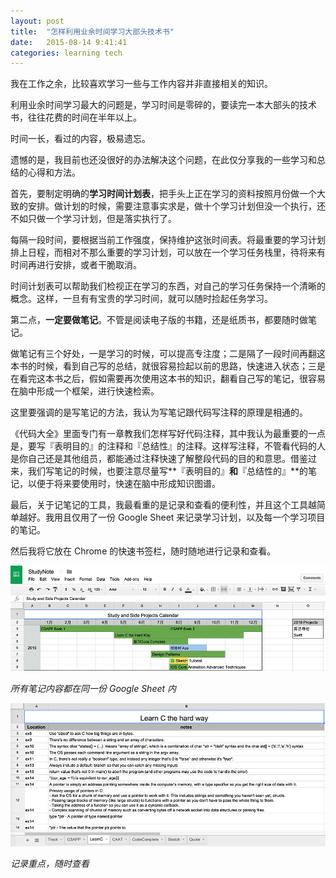 ```yaml
---
layout: post
title:  "怎样利用业余时间学习大部头技术书"
date:   2015-08-14 9:41:41
categories: learning tech
---
```


我在工作之余，比较喜欢学习一些与工作内容并非直接相关的知识。

利用业余时间学习最大的问题是，学习时间是零碎的，要读完一本大部头的技术书，往往花费的时间在半年以上。

时间一长，看过的内容，极易遗忘。

遗憾的是，我目前也还没很好的办法解决这个问题，在此仅分享我的一些学习和总结的心得和方法。

首先，要制定明确的**学习时间计划表**，把手头上正在学习的资料按照月份做一个大致的安排。做计划的时候，需要注意事实求是，做十个学习计划但没一个执行，还不如只做一个学习计划，但是落实执行了。

每隔一段时间，要根据当前工作强度，保持维护这张时间表。将最重要的学习计划排上日程，而相对不那么重要的学习计划，可以放在一个学习任务栈里，待将来有时间再进行安排，或者干脆取消。

时间计划表可以帮助我们检视正在学习的东西，对自己的学习任务保持一个清晰的概念。这样，一旦有有宝贵的学习时间，就可以随时捡起任务学习。

第二点，**一定要做笔记**。不管是阅读电子版的书籍，还是纸质书，都要随时做笔记。

做笔记有三个好处，一是学习的时候，可以提高专注度；二是隔了一段时间再翻这本书的时候，看到自己写的总结，就很容易捡起以前的思路，快速进入状态；三是在看完这本书之后，假如需要再次使用这本书的知识，翻看自己写的笔记，很容易在脑中形成一个框架，进行快速检索。

这里要强调的是写笔记的方法，我认为写笔记跟代码写注释的原理是相通的。

《代码大全》里面专门有一章教我们怎样写好代码注释，其中我认为最重要的一点是，要写『表明目的』的注释和『总结性』的注释。这样写注释，不管看代码的人是你自己还是其他组员，都能通过注释快速了解整段代码的目的和意思。借鉴过来，我们写笔记的时候，也要注意尽量写**『表明目的』**和**『总结性的』**的笔记，以便于将来要使用时，快速在脑中形成知识图谱。

最后，关于记笔记的工具，我最看重的是记录和查看的便利性，并且这个工具越简单越好。我用且仅用了一份 Google Sheet 来记录学习计划，以及每一个学习项目的笔记。

然后我将它放在 Chrome 的快速书签栏，随时随地进行记录和查看。

![Study Plan](/images/blog/study-plan.png)

*所有笔记内容都在同一份 Google Sheet 内*

![A Note on Google Sheet](/images/blog/note-demo.png)

*记录重点，随时查看*
